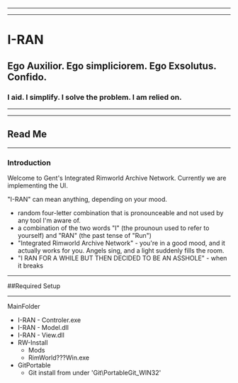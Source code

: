 ---------------------
---------------------

# I-RAN
## Ego Auxilior. Ego simpliciorem. Ego Exsolutus. Confido. 
### I aid. I simplify. I solve the problem. I am relied on.

---------------------
---------------------

## Read Me

---------------------

### Introduction

Welcome to Gent's Integrated Rimworld Archive Network. Currently we are implementing the UI.

"I-RAN" can mean anything, depending on your mood.
 * random four-letter combination that is pronounceable and not used by any tool I'm aware of.
 * a combination of the two words "I" (the prounoun used to refer to yourself) and "RAN" (the past tense of "Run")
 * "Integrated Rimworld Archive Network" - you're in a good mood, and it actually works for you. Angels sing, and a light suddenly fills the room.
 * "I RAN FOR A WHILE BUT THEN DECIDED TO BE AN ASSHOLE" - when it breaks
 
 ---------------------
 
##Required Setup

---------------------
MainFolder
 * I-RAN - Controler.exe
 * I-RAN - Model.dll
 * I-RAN - View.dll
 * RW-Install
   * Mods
   * RimWorld???Win.exe
 * GitPortable
   * Git install from under 'Git\PortableGit_WIN32'